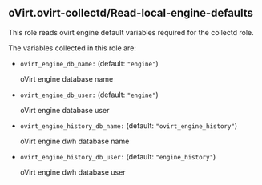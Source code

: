## oVirt.ovirt-collectd/Read-local-engine-defaults

This role reads ovirt engine default variables required for the collectd role.

The variables collected in this role are:

- `ovirt_engine_db_name:` (default: `"engine"`)

   oVirt engine database name

- `ovirt_engine_db_user:` (default: `"engine"`)

   oVirt engine database user

- `ovirt_engine_history_db_name:` (default: `"ovirt_engine_history"`)

   oVirt engine dwh database name

- `ovirt_engine_history_db_user:` (default: `"engine_history"`)

   oVirt engine dwh database user

